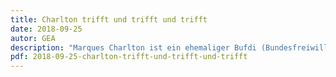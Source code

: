 ```yaml
---
title: Charlton trifft und trifft und trifft
date: 2018-09-25
autor: GEA
description: "Marques Charlton ist ein ehemaliger Bufdi (Bundesfreiwilligendienst) von uns und kommt bis heute immer noch zu uns ins Kolpinghaus zum Essen. Unsere Kost bringt ihn so richtig in Schwung!"
pdf: 2018-09-25-charlton-trifft-und-trifft-und-trifft
---
```

